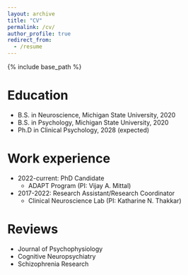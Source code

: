 ```yaml
---
layout: archive
title: "CV"
permalink: /cv/
author_profile: true
redirect_from:
  - /resume
---
```


{% include base_path %}

Education
======
* B.S. in Neuroscience, Michigan State University, 2020
* B.S. in Psychology, Michigan State University, 2020
* Ph.D in Clinical Psychology, 2028 (expected)

Work experience
======
* 2022-current: PhD Candidate
  * ADAPT Program (PI: Vijay A. Mittal)
* 2017-2022: Research Assistant/Research Coordinator
  * Clinical Neuroscience Lab (PI: Katharine N. Thakkar)

Reviews
=====
* Journal of Psychophysiology
* Cognitive Neuropsychiatry
* Schizophrenia Research

